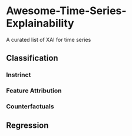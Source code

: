 # Awesome-Time-Series-Explainability
A curated list of XAI for time series

## Classification 

### Instrinct 


### Feature Attribution
### Counterfactuals 


## Regression
